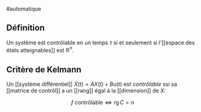 #automatique 
## Définition
Un système est contrôlable en un temps $\tau$ si et seulement si l'[[espace des états  atteignables]] est $\mathbb{R}^n$.

## Critère de Kelmann
Un [[système différentiel]] $\dot X(t) = AX(t) + Bu(t)$ est *contrôlable* ssi sa [[matrice de contrôl]] a un [[rang]] égal à la [[dimension]] de $X$:



$$
f \text{ contrôlable} \iff \operatorname{rg} C = n
$$